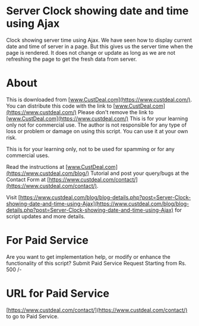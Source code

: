 # Server Clock showing date and time using Ajax
Clock showing server time using Ajax. We have seen how to display current date and time of server in a page. But this gives us the server time when the page is rendered. It does not change or update as long as we are not refreshing the page to get the fresh data from server.

# About 
This is downloaded from [www.CustDeal.com](https://www.custdeal.com/). 
You can distribute this code with the link to [www.CustDeal.com](https://www.custdeal.com/)
Please don't  remove the link to [www.CustDeal.com](https://www.custdeal.com/) 
This is for your learning only not for commercial use. 
The author is not responsible for any type of loss or problem or damage on using this script.
You can use it at your own risk.

This is for your learning only, not to be used for spamming or for any commercial uses. 

Read the instructions at [www.CustDeal.com](https://www.custdeal.com/blog/)  Tutorial and post your query/bugs at the Contact Form at [https://www.custdeal.com/contact/](https://www.custdeal.com/contact/). 

Visit [https://www.custdeal.com/blog/blog-details.php?post=Server-Clock-showing-date-and-time-using-Ajax](https://www.custdeal.com/blog/blog-details.php?post=Server-Clock-showing-date-and-time-using-Ajax) for script updates and more details. 


# For Paid Service
Are you want to get implementation help, or modify or enhance the functionality of this script? Submit Paid Service Request Starting from Rs. 500 /-

# URL for Paid Service
[https://www.custdeal.com/contact/](https://www.custdeal.com/contact/) to go to Paid Service. 
